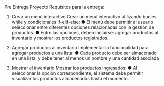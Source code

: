 Pre Entrega Proyecto
Requisitos para la entrega:

1. Crear un menú interactivo
Crear un menú interactivo utilizando bucles while y condicionales if-elif-else:
● El menú debe permitir al usuario seleccionar entre diferentes opciones relacionadas con la gestión de productos.
● Entre las opciones, deben incluirse: agregar productos al inventario y mostrar los productos registrados.


2. Agregar productos al inventario
Implementar la funcionalidad para agregar productos a una lista:
● Cada producto debe ser almacenado en una lista, y debe tener al menos un nombre y una cantidad asociada


3. Mostrar el inventario
Mostrar los productos ingresados:
● Al seleccionar la opción correspondiente, el sistema debe permitir visualizar los productos almacenados hasta el
momento.
